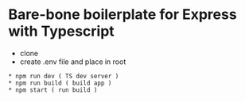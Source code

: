 # Bare-bone boilerplate for Express with Typescript

* clone
* create .env file and place in root

```console
* npm run dev ( TS dev server )
* npm run build ( build app )
* npm start ( run build )
```
